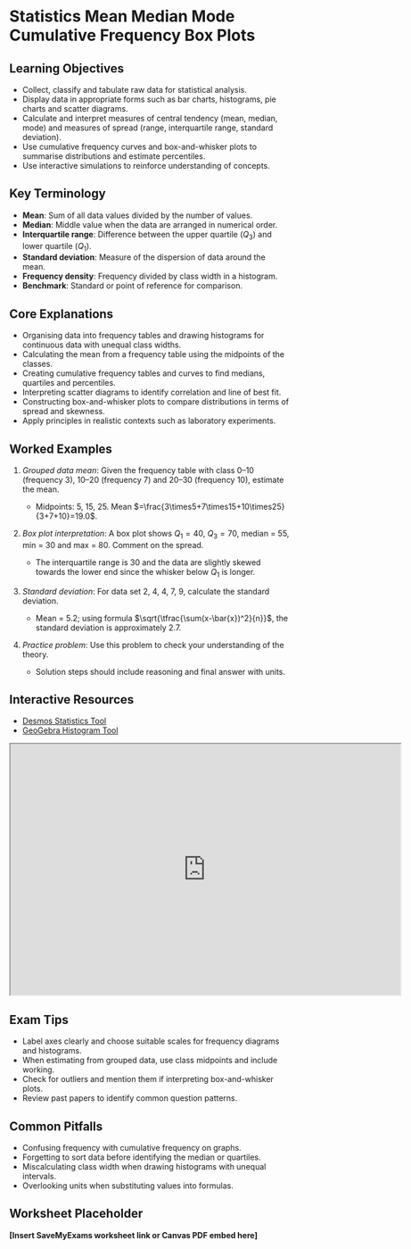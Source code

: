 # Statistics Mean Median Mode Cumulative Frequency Box Plots

## Learning Objectives
- Collect, classify and tabulate raw data for statistical analysis.
- Display data in appropriate forms such as bar charts, histograms, pie charts and scatter diagrams.
- Calculate and interpret measures of central tendency (mean, median, mode) and measures of spread (range, interquartile range, standard deviation).
- Use cumulative frequency curves and box-and-whisker plots to summarise distributions and estimate percentiles.
- Use interactive simulations to reinforce understanding of concepts.

## Key Terminology
- **Mean**: Sum of all data values divided by the number of values.
- **Median**: Middle value when the data are arranged in numerical order.
- **Interquartile range**: Difference between the upper quartile ($Q_3$) and lower quartile ($Q_1$).
- **Standard deviation**: Measure of the dispersion of data around the mean.
- **Frequency density**: Frequency divided by class width in a histogram.
- **Benchmark**: Standard or point of reference for comparison.

## Core Explanations
- Organising data into frequency tables and drawing histograms for continuous data with unequal class widths.
- Calculating the mean from a frequency table using the midpoints of the classes.
- Creating cumulative frequency tables and curves to find medians, quartiles and percentiles.
- Interpreting scatter diagrams to identify correlation and line of best fit.
- Constructing box-and-whisker plots to compare distributions in terms of spread and skewness.
- Apply principles in realistic contexts such as laboratory experiments.

## Worked Examples
1. *Grouped data mean*: Given the frequency table with class 0–10 (frequency 3), 10–20 (frequency 7) and 20–30 (frequency 10), estimate the mean.
   - Midpoints: 5, 15, 25. Mean $=\frac{3\times5+7\times15+10\times25}{3+7+10}=19.0$.
2. *Box plot interpretation*: A box plot shows $Q_1=40$, $Q_3=70$, median = 55, min = 30 and max = 80. Comment on the spread.
   - The interquartile range is 30 and the data are slightly skewed towards the lower end since the whisker below $Q_1$ is longer.
3. *Standard deviation*: For data set 2, 4, 4, 7, 9, calculate the standard deviation.
   - Mean = 5.2; using formula $\sqrt{\tfrac{\sum(x-\bar{x})^2}{n}}$, the standard deviation is approximately 2.7.

4. *Practice problem*: Use this problem to check your understanding of the theory.
   - Solution steps should include reasoning and final answer with units.
## Interactive Resources
- [Desmos Statistics Tool](https://www.desmos.com/calculator)
- [GeoGebra Histogram Tool](https://www.geogebra.org/m/qavnzsha)
<iframe src="https://www.geogebra.org/material/iframe/id/pnpgv9j6/width/700/height/450/border/888888/rc/false/ai/false/sdz/false" width="700" height="450" title="Interactive simulation" loading="lazy"></iframe>

## Exam Tips
- Label axes clearly and choose suitable scales for frequency diagrams and histograms.
- When estimating from grouped data, use class midpoints and include working.
- Check for outliers and mention them if interpreting box-and-whisker plots.
- Review past papers to identify common question patterns.

## Common Pitfalls
- Confusing frequency with cumulative frequency on graphs.
- Forgetting to sort data before identifying the median or quartiles.
- Miscalculating class width when drawing histograms with unequal intervals.
- Overlooking units when substituting values into formulas.

## Worksheet Placeholder
**[Insert SaveMyExams worksheet link or Canvas PDF embed here]**
